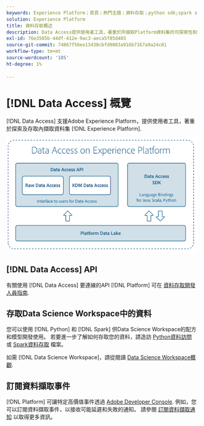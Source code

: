 ```yaml
---
keywords: Experience Platform；首頁；熱門主題；資料存取；python sdk;spark sdk；資料存取api
solution: Experience Platform
title: 資料存取概述
description: Data Access提供使用者工具，著重於所擷取Platform資料集的可探索性和協助功能，以支援Adobe Experience Platform。
exl-id: 76e3585b-44df-412e-9ac3-aeca5f85d403
source-git-commit: 74867f56ee13430cbfd9083a916b7167a9a24c01
workflow-type: tm+mt
source-wordcount: '185'
ht-degree: 1%

---
```


# [!DNL Data Access] 概覽

[!DNL Data Access] 支援Adobe Experience Platform，提供使用者工具，著重於探索及存取內擷取資料集 [!DNL Experience Platform].

![資料存取Experience Platform](images/Data_Access_Experience_Platform.png)

## [!DNL Data Access] API

有關使用 [!DNL Data Access] 要連線的API [!DNL Platform] 可在 [資料存取開發人員指南](api.md).

## 存取Data Science Workspace中的資料

您可以使用 [!DNL Python] 和 [!DNL Spark] 供Data Science Workspace的配方和模型開發使用。 若要進一步了解如何存取您的資料，請造訪 [Python資料訪問](../data-science-workspace/authoring/python.md) 或 [Spark資料存取](../data-science-workspace/authoring/spark.md) 檔案。

如需 [!DNL Data Science Workspace]，請從閱讀 [Data Science Workspace概觀](../data-science-workspace/home.md).

## 訂閱資料擷取事件

[!DNL Platform] 可讓特定高價值事件透過 [Adobe Developer Console](https://www.adobe.com/go/devs_console_ui). 例如，您可以訂閱資料擷取事件，以接收可能延遲和失敗的通知。 請參閱 [訂閱資料擷取通知](../ingestion/quality/subscribe-events.md) 以取得更多資訊。
